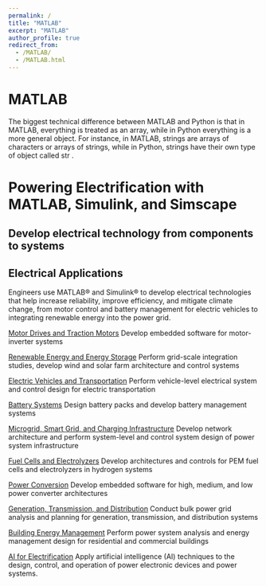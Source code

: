 ```yaml
---
permalink: /
title: "MATLAB"
excerpt: "MATLAB"
author_profile: true
redirect_from: 
  - /MATLAB/
  - /MATLAB.html
---
```


MATLAB
======
The biggest technical difference between MATLAB and Python is that in MATLAB, everything is treated as an array, while in Python everything is a more general object. For instance, in MATLAB, strings are arrays of characters or arrays of strings, while in Python, strings have their own type of object called str .


Powering Electrification with MATLAB, Simulink, and Simscape
======
Develop electrical technology from components to systems
---
Electrical Applications
---
Engineers use MATLAB® and Simulink® to develop electrical technologies that help increase reliability, improve efficiency, and mitigate climate change, from motor control and battery management for electric vehicles to integrating renewable energy into the power grid.

[Motor Drives and Traction Motors](https://uk.mathworks.com/solutions/electrification/motor-drives-traction-motors.html)
Develop embedded software for motor-inverter systems

[Renewable Energy and Energy Storage](https://uk.mathworks.com/solutions/electrification/renewable-energy-energy-storage.html)
Perform grid-scale integration studies, develop wind and solar farm architecture and control systems

 	
[Electric Vehicles and Transportation](https://uk.mathworks.com/solutions/electrification/electric-vehicles-transportation.html)
Perform vehicle-level electrical system and control design for electric transportation

[Battery Systems](https://uk.mathworks.com/solutions/electrification/battery-systems.html)
Design battery packs and develop battery management systems

[Microgrid, Smart Grid, and Charging Infrastructure](https://uk.mathworks.com/solutions/electrification/microgrid-smart-grid-charging-infrastructure.html)
Develop network architecture and perform system-level and control system design of power system infrastructure

[Fuel Cells and Electrolyzers](https://uk.mathworks.com/solutions/electrification/fuel-cells-electrolyzers.html)
Develop architectures and controls for PEM fuel cells and electrolyzers in hydrogen systems

[Power Conversion](https://uk.mathworks.com/solutions/electrification/power-conversion-control.html)
Develop embedded software for high, medium, and low power converter architectures

[Generation, Transmission, and Distribution](https://uk.mathworks.com/solutions/electrification/generation-transmission-distribution.html)
Conduct bulk power grid analysis and planning for generation, transmission, and distribution systems

[Building Energy Management](https://uk.mathworks.com/solutions/electrification/building-energy-management.html)
Perform power system analysis and energy management design for residential and commercial buildings
	
[AI for Electrification](https://uk.mathworks.com/solutions/electrification/artificial-intelligence.html)
Apply artificial intelligence (AI) techniques to the design, control, and operation of power electronic devices and power systems.


